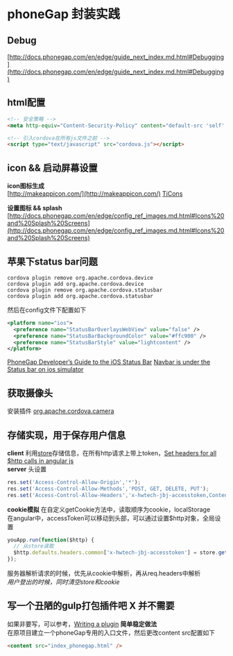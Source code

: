 # phoneGap 封装实践

## Debug
[http://docs.phonegap.com/en/edge/guide_next_index.md.html#Debugging](http://docs.phonegap.com/en/edge/guide_next_index.md.html#Debugging)

## html配置
```html
<!-- 安全策略 -->
<meta http-equiv="Content-Security-Policy" content="default-src 'self' data: gap: https://ssl.gstatic.com 'unsafe-eval'; style-src 'self' 'unsafe-inline'; media-src *">

<!-- 引入cordova在所有js文件之前 -->
<script type="text/javascript" src="cordova.js"></script>
```

## icon && 启动屏幕设置
**icon图标生成**  
[http://makeappicon.com/](http://makeappicon.com/)
[TiCons](http://ticons.fokkezb.nl/)  

**设置图标 && splash**
[http://docs.phonegap.com/en/edge/config_ref_images.md.html#Icons%20and%20Splash%20Screens](http://docs.phonegap.com/en/edge/config_ref_images.md.html#Icons%20and%20Splash%20Screens)


## 苹果下status bar问题
```shell
cordova plugin remove org.apache.cordova.device
cordova plugin add org.apache.cordova.device
cordova plugin remove org.apache.cordova.statusbar
cordova plugin add org.apache.cordova.statusbar
```
然后在config文件下配置如下
```xml
<platform name="ios">
  <preference name="StatusBarOverlaysWebView" value="false" /> 
  <preference name="StatusBarBackgroundColor" value="#ffc900" />
  <preference name="StatusBarStyle" value="lightcontent" />
</platform>
```

[PhoneGap Developer’s Guide to the iOS Status Bar](http://devgirl.org/2014/07/31/phonegap-developers-guid/)
[Navbar is under the Status bar on ios simulator](http://forum.ionicframework.com/t/navbar-is-under-the-status-bar-on-ios-simulator/187)

## 获取摄像头
安装插件 [org.apache.cordova.camera](http://plugins.cordova.io/#/package/org.apache.cordova.camera)

## 存储实现，用于保存用户信息
**client**
利用[store](https://github.com/marcuswestin/store.js)存储信息，在所有http请求上带上token，[Set headers for all $http calls in angular js](http://www.angulartutorial.net/2014/05/set-headers-for-all-http-calls-in.html)  
**server**
头设置
```javascript
res.set('Access-Control-Allow-Origin','*');
res.set('Access-Control-Allow-Methods','POST, GET, DELETE, PUT');
res.set('Access-Control-Allow-Headers','x-hwtech-jbj-accesstoken,Content-Type');
```
**cookie模拟**
在自定义getCookie方法中，读取顺序为cookie，localStorage  
在angular中，accessToken可以移动到头部，可以通过设置$http对象，全局设置
```javascript
youApp.run(function($http) {
  // 从store读取
  $http.defaults.headers.common['x-hwtech-jbj-accesstoken'] = store.get('x-hwtech-jbj-accesstoken') || '';
});
```
服务器解析请求的时候，优先从cookie中解析，再从req.headers中解析  
*用户登出的时候，同时清空store和cookie*


## 写一个丑陋的gulp打包插件吧 X 并不需要
如果非要写，可以参考，[Writing a plugin](https://github.com/gulpjs/gulp/blob/master/docs/writing-a-plugin/README.md)
**简单稳定做法**  
在原项目建立一个phoneGap专用的入口文件，然后更改content src配置如下
```html
<content src="index_phonegap.html" />
```



